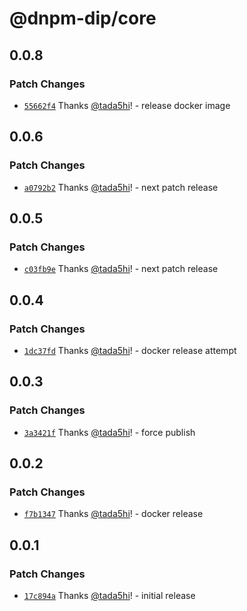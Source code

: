 # @dnpm-dip/core

## 0.0.8

### Patch Changes

- [`55662f4`](https://github.com/KohlbacherLab/dnpm-dip-portal/commit/55662f4c4d9c8c80743626bd51ff157fc33eb8cd) Thanks [@tada5hi](https://github.com/tada5hi)! - release docker image

## 0.0.6

### Patch Changes

- [`a0792b2`](https://github.com/KohlbacherLab/dnpm-dip-portal/commit/a0792b2919811f48b5b5a493fe40d863eef276d9) Thanks [@tada5hi](https://github.com/tada5hi)! - next patch release

## 0.0.5

### Patch Changes

- [`c03fb9e`](https://github.com/KohlbacherLab/dnpm-dip-portal/commit/c03fb9e3388bef2c6098044b23d5a229e8d88e49) Thanks [@tada5hi](https://github.com/tada5hi)! - next patch release

## 0.0.4

### Patch Changes

- [`1dc37fd`](https://github.com/KohlbacherLab/dnpm-dip-portal/commit/1dc37fd15da4bd3f73e4922d70eb27e1a6d0ef9e) Thanks [@tada5hi](https://github.com/tada5hi)! - docker release attempt

## 0.0.3

### Patch Changes

- [`3a3421f`](https://github.com/KohlbacherLab/dnpm-dip-portal/commit/3a3421f3ba2a685ce3bb320a76dfbad577aa755b) Thanks [@tada5hi](https://github.com/tada5hi)! - force publish

## 0.0.2

### Patch Changes

- [`f7b1347`](https://github.com/KohlbacherLab/dnpm-dip-portal/commit/f7b1347b936dbf2c81e58b6dd8f9938fbfeeec75) Thanks [@tada5hi](https://github.com/tada5hi)! - docker release

## 0.0.1

### Patch Changes

- [`17c894a`](https://github.com/KohlbacherLab/dnpm-dip-portal/commit/17c894a2a176ced67461be77bdb94ac3281241ed) Thanks [@tada5hi](https://github.com/tada5hi)! - initial release
